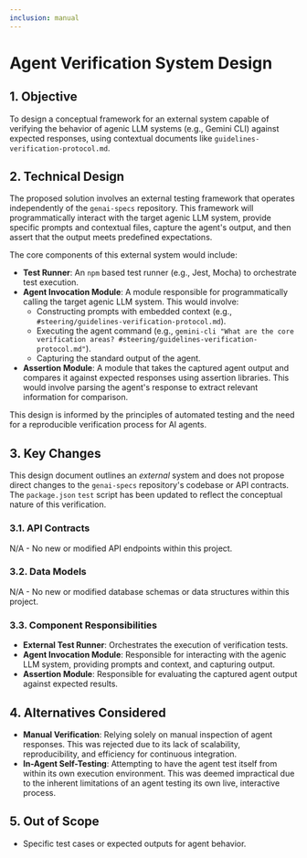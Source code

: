 ```yaml
---
inclusion: manual
---
```


# Agent Verification System Design

## 1. Objective

To design a conceptual framework for an external system capable of verifying the behavior of agenic LLM systems (e.g., Gemini CLI) against expected responses, using contextual documents like `guidelines-verification-protocol.md`.

## 2. Technical Design

The proposed solution involves an external testing framework that operates independently of the `genai-specs` repository. This framework will programmatically interact with the target agenic LLM system, provide specific prompts and contextual files, capture the agent's output, and then assert that the output meets predefined expectations.

The core components of this external system would include:

* **Test Runner**: An `npm` based test runner (e.g., Jest, Mocha) to orchestrate test execution.
* **Agent Invocation Module**: A module responsible for programmatically calling the target agenic LLM system. This would involve:
  * Constructing prompts with embedded context (e.g., `#steering/guidelines-verification-protocol.md`).
  * Executing the agent command (e.g., `gemini-cli "What are the core verification areas? #steering/guidelines-verification-protocol.md"`).
  * Capturing the standard output of the agent.
* **Assertion Module**: A module that takes the captured agent output and compares it against expected responses using assertion libraries. This would involve parsing the agent's response to extract relevant information for comparison.

This design is informed by the principles of automated testing and the need for a reproducible verification process for AI agents.

## 3. Key Changes

This design document outlines an *external* system and does not propose direct changes to the `genai-specs` repository's codebase or API contracts. The `package.json` `test` script has been updated to reflect the conceptual nature of this verification.

### 3.1. API Contracts

N/A - No new or modified API endpoints within this project.

### 3.2. Data Models

N/A - No new or modified database schemas or data structures within this project.

### 3.3. Component Responsibilities

* **External Test Runner**: Orchestrates the execution of verification tests.
* **Agent Invocation Module**: Responsible for interacting with the agenic LLM system, providing prompts and context, and capturing output.
* **Assertion Module**: Responsible for evaluating the captured agent output against expected results.

## 4. Alternatives Considered

* **Manual Verification**: Relying solely on manual inspection of agent responses. This was rejected due to its lack of scalability, reproducibility, and efficiency for continuous integration.
* **In-Agent Self-Testing**: Attempting to have the agent test itself from within its own execution environment. This was deemed impractical due to the inherent limitations of an agent testing its own live, interactive process.

## 5. Out of Scope

* Specific test cases or expected outputs for agent behavior.
